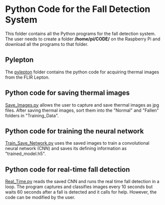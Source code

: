 # Python Code for the Fall Detection System
This folder contains all the Python programs for the fall detection system. The user needs to create a folder **/home/pi/CODE/** on the Raspberry Pi and download all the programs to that folder.

## Pylepton
The [pylepton](https://github.com/vsv04/Fall-Detection-System/tree/master/CODE/pylepton) folder contains the python code for acquiring thermal images from the FLIR Lepton.

## Python code for saving thermal images
[Save_Images.py](https://github.com/vsv04/Fall-Detection-System/blob/master/CODE/Save_Images.py) allows the user to capture and save thermal images as jpg files. After saving thermal images, sort them into the "Normal" and "Fallen" folders in "Training_Data".

## Python code for training the neural network
[Train_Save_Network.py](https://github.com/vsv04/Fall-Detection-System/blob/master/CODE/Train_Save_Network.py) uses the saved images to train a convolutional neural network (CNN) and saves its defining information as "trained_model.h5". 

## Python code for real-time fall detection
[Real_Time.py](https://github.com/vsv04/Fall-Detection-System/blob/master/CODE/Real_Time.py) reads the saved CNN and runs the real time fall detection in a loop. The program captures and classifies images every 10 seconds but waits 60 seconds after a fall is detected and it calls for help. However, the code can be modified by the user. 
